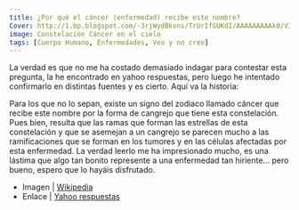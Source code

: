 ```yaml
---
title: ¿Por qué el cáncer (enfermedad) recibe este nombre?
Cover: http://1.bp.blogspot.com/-3rjWydBkvns/TrUrIfGUKdI/AAAAAAAAAk0/V3SVdHRzvzo/s320/CancerCC_cropped.jpg
image: Constelación Cáncer en el cielo
tags: [Cuerpo Humano, Enfermedades, Veo y no creo]
---
```


La verdad es que no me ha costado demasiado indagar para contestar esta pregunta, la he encontrado en yahoo respuestas, pero luego he intentado confirmarlo en distintas fuentes y es cierto. Aquí va la historia:

Para los que no lo sepan, existe un signo del zodiaco llamado cáncer que recibe este nombre por la forma de cangrejo que tiene esta constelación. Pues bien, resulta que las ramas que forman las estrellas de esta constelación y que se asemejan a un cangrejo se parecen mucho a las ramificaciones que se forman en los tumores y en las células afectadas por esta enfermedad. La verdad leerlo me ha impresionado mucho, es una lástima que algo tan bonito represente a una enfermedad tan hiriente... pero bueno, espero que lo hayáis disfrutado.

 - Imagen | [Wikipedia](http://es.wikipedia.org/wiki/Archivo:CancerCC_cropped.jpg)
 - Enlace | [Yahoo respuestas](http://ar.answers.yahoo.com/question/index?qid=20080117070752AAFQQLb)
